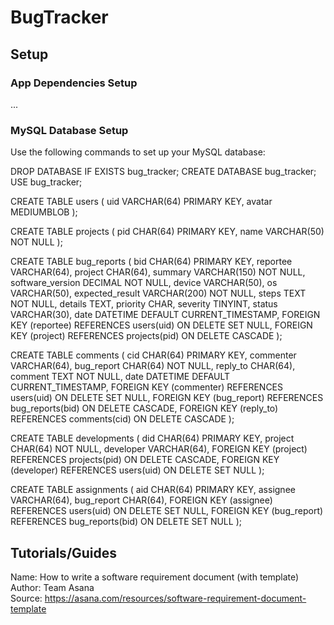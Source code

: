 # BugTracker

## Setup
### App Dependencies Setup
...

### MySQL Database Setup
Use the following commands to set up your MySQL database:

DROP DATABASE IF EXISTS bug_tracker;
CREATE DATABASE bug_tracker;
USE bug_tracker;

CREATE TABLE users (
uid VARCHAR(64) PRIMARY KEY,
avatar MEDIUMBLOB
);

CREATE TABLE projects (
pid CHAR(64) PRIMARY KEY,
name VARCHAR(50) NOT NULL
);

CREATE TABLE bug_reports (
bid CHAR(64) PRIMARY KEY,
reportee VARCHAR(64),
project CHAR(64),
summary VARCHAR(150) NOT NULL,
software_version DECIMAL NOT NULL,
device VARCHAR(50),
os VARCHAR(50),
expected_result VARCHAR(200) NOT NULL,
steps TEXT NOT NULL,
details TEXT,
priority CHAR,
severity TINYINT,
status VARCHAR(30),
date DATETIME DEFAULT CURRENT_TIMESTAMP,
FOREIGN KEY (reportee) REFERENCES users(uid) ON DELETE SET NULL,
FOREIGN KEY (project) REFERENCES projects(pid) ON DELETE CASCADE
);

CREATE TABLE comments (
cid CHAR(64) PRIMARY KEY,
commenter VARCHAR(64),
bug_report CHAR(64) NOT NULL,
reply_to CHAR(64),
comment TEXT NOT NULL,
date DATETIME DEFAULT CURRENT_TIMESTAMP,
FOREIGN KEY (commenter) REFERENCES users(uid) ON DELETE SET NULL,
FOREIGN KEY (bug_report) REFERENCES bug_reports(bid) ON DELETE CASCADE,
FOREIGN KEY (reply_to) REFERENCES comments(cid) ON DELETE CASCADE
);

CREATE TABLE developments (
did CHAR(64) PRIMARY KEY,
project CHAR(64) NOT NULL,
developer VARCHAR(64),
FOREIGN KEY (project) REFERENCES projects(pid) ON DELETE CASCADE,
FOREIGN KEY (developer) REFERENCES users(uid) ON DELETE SET NULL
);

CREATE TABLE assignments (
aid CHAR(64) PRIMARY KEY,
assignee VARCHAR(64),
bug_report CHAR(64),
FOREIGN KEY (assignee) REFERENCES users(uid) ON DELETE SET NULL,
FOREIGN KEY (bug_report) REFERENCES bug_reports(bid) ON DELETE SET NULL
);

## Tutorials/Guides
Name: How to write a software requirement document (with template) </br>
Author: Team Asana </br>
Source: https://asana.com/resources/software-requirement-document-template </br>